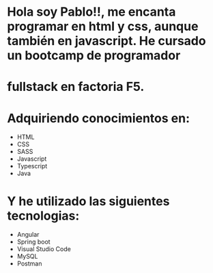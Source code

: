 # Hola soy Pablo!!, me encanta programar en html y css, aunque también en javascript. He cursado un bootcamp de programador 
# fullstack en factoria F5. 

# Adquiriendo conocimientos en:
<ul><li>HTML</li><li>CSS</li><li>SASS</li><li>Javascript</li><li>Typescript</li><li>Java</li></ul>

# Y he utilizado las siguientes tecnologias:
<ul><li>Angular</li><li>Spring boot</li><li>Visual Studio Code</li><li>MySQL</li><li>Postman</li></ul>



